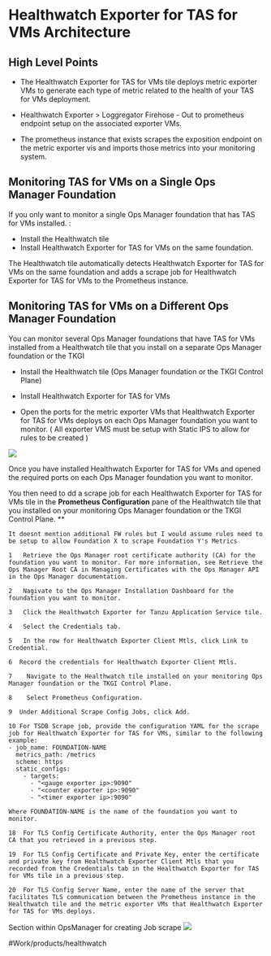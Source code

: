 # Healthwatch Exporter for TAS for VMs Architecture


## High Level Points

- The Healthwatch Exporter for TAS for VMs  tile deploys metric exporter VMs to generate each type of metric related to the health of your TAS for VMs deployment.

- Healthwatch Exporter > Loggregator Firehose - Out to prometheus endpoint setup  on the associated exporter VMs.  

- The prometheus instance that exists scrapes the exposition endpoint on the metric exporter vis and imports those metrics into your monitoring system. 


## Monitoring TAS for VMs on a Single Ops Manager Foundation
If you only want to monitor a single Ops Manager foundation that has TAS for VMs installed. : 

- Install the Healthwatch tile 
- Install Healthwatch Exporter for TAS for VMs on the same foundation. 

 The Healthwatch tile automatically detects Healthwatch Exporter for TAS for VMs on the same foundation and adds a scrape job for Healthwatch Exporter for TAS for VMs to the Prometheus instance.



## Monitoring TAS for VMs on a Different Ops Manager Foundation

You can monitor several Ops Manager foundations that have TAS for VMs installed from a Healthwatch tile that you install on a separate Ops Manager foundation or the TKGI 

- Install the Healthwatch tile (Ops Manager foundation or the TKGI Control Plane) 

- Install Healthwatch Exporter for TAS for VMs 

- Open the ports for the metric exporter VMs that Healthwatch Exporter for TAS for VMs deploys on each Ops Manager foundation you want to monitor. 
( All exporter VMS must be setup with Static IPS to allow for rules to be created ) 


![](Healthwatch%20Exporter%20for%20TAS%20for%20VMs%20Architecture/Screenshot%202021-07-23%20at%2011.12.02.png)



Once you have installed Healthwatch Exporter for TAS for VMs and opened the required ports on each Ops Manager foundation you want to monitor.

You then need to dd a scrape job for each Healthwatch Exporter for TAS for VMs tile in the **Prometheus Configuration** pane of the Healthwatch tile  that you installed on your monitoring Ops Manager foundation or the TKGI Control Plane. **


`It doesnt mention additional FW rules but I would assume rules need to be setup to allow Foundation X to scrape Foundation Y's Metrics`


```
1	Retrieve the Ops Manager root certificate authority (CA) for the foundation you want to monitor. For more information, see Retrieve the Ops Manager Root CA in Managing Certificates with the Ops Manager API in the Ops Manager documentation.

2	Nagivate to the Ops Manager Installation Dashboard for the foundation you want to monitor.

3	Click the Healthwatch Exporter for Tanzu Application Service tile.

4	Select the Credentials tab.

5	In the row for Healthwatch Exporter Client Mtls, click Link to Credential.

6  Record the credentials for Healthwatch Exporter Client Mtls.

7	 Navigate to the Healthwatch tile installed on your monitoring Ops Manager foundation or the TKGI Control Plane.

8	 Select Prometheus Configuration.

9  Under Additional Scrape Config Jobs, click Add.

10 For TSDB Scrape job, provide the configuration YAML for the scrape job for Healthwatch Exporter for TAS for VMs, similar to the following example:
- job_name: FOUNDATION-NAME
  metrics_path: /metrics
  scheme: https
  static_configs:
    - targets:
      - "<gauge exporter ip>:9090"
      - "<counter exporter ip>:9090"
      - "<timer exporter ip>:9090"

Where FOUNDATION-NAME is the name of the foundation you want to monitor.

18 	For TLS Config Certificate Authority, enter the Ops Manager root CA that you retrieved in a previous step.

19 	For TLS Config Certificate and Private Key, enter the certificate and private key from Healthwatch Exporter Client Mtls that you recorded from the Credentials tab in the Healthwatch Exporter for TAS for VMs tile in a previous step.
	
20 	For TLS Config Server Name, enter the name of the server that facilitates TLS communication between the Prometheus instance in the Healthwatch tile and the metric exporter VMs that Healthwatch Exporter for TAS for VMs deploys.

```

Section within OpsManager for creating Job scrape 
![](Healthwatch%20Exporter%20for%20TAS%20for%20VMs%20Architecture/Screenshot%202021-07-23%20at%2011.21.58.png)




#Work/products/healthwatch
